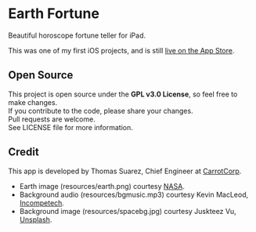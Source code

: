 # Earth Fortune
Beautiful horoscope fortune teller for iPad.

This was one of my first iOS projects, and is still [live on the App Store](https://itunes.apple.com/us/app/earth-fortune-hd/id635145325?mt=8).

## Open Source
This project is open source under the **GPL v3.0 License**, so feel free to make changes.  
If you contribute to the code, please share your changes.  
Pull requests are welcome.  
See LICENSE file for more information.

## Credit
This app is developed by Thomas Suarez, Chief Engineer at [CarrotCorp](http://carrotcorp.com).  

* Earth image (resources/earth.png) courtesy [NASA](https://www.nasa.gov/).
* Background audio (resources/bgmusic.mp3) courtesy Kevin MacLeod, [Incompetech](www.incompetech.com).  
* Background image (resources/spacebg.jpg) courtesy Juskteez Vu, [Unsplash](https://unsplash.com/photos/mwhklqGVzck).
